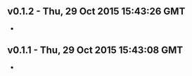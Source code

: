 v0.1.2 - Thu, 29 Oct 2015 15:43:26 GMT
--------------------------------------

- 


v0.1.1 - Thu, 29 Oct 2015 15:43:08 GMT
--------------------------------------

- 